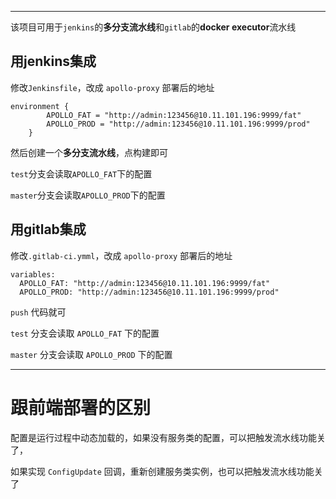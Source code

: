 ------

该项目可用于`jenkins`的**多分支流水线**和`gitlab`的**docker executor**流水线

## 用jenkins集成
修改`Jenkinsfile`，改成 `apollo-proxy` 部署后的地址
```
environment {        
        APOLLO_FAT = "http://admin:123456@10.11.101.196:9999/fat"
        APOLLO_PROD = "http://admin:123456@10.11.101.196:9999/prod"
    }
```
然后创建一个**多分支流水线**，点构建即可

`test`分支会读取`APOLLO_FAT`下的配置

`master`分支会读取`APOLLO_PROD`下的配置


## 用gitlab集成
修改`.gitlab-ci.ymml`，改成 `apollo-proxy` 部署后的地址
```
variables:
  APOLLO_FAT: "http://admin:123456@10.11.101.196:9999/fat"
  APOLLO_PROD: "http://admin:123456@10.11.101.196:9999/prod"

```
`push` 代码就可

`test` 分支会读取 `APOLLO_FAT` 下的配置

`master` 分支会读取 `APOLLO_PROD` 下的配置


------

# 跟前端部署的区别

配置是运行过程中动态加载的，如果没有服务类的配置，可以把触发流水线功能关了，

如果实现 `ConfigUpdate` 回调，重新创建服务类实例，也可以把触发流水线功能关了